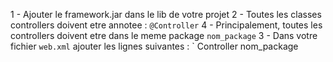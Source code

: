 1 - Ajouter le framework.jar dans le lib de votre projet
2 - Toutes les classes controllers doivent etre annotee : `@Controller`
4 - Principalement, toutes les controllers doivent etre dans le meme package `nom_package`
3 - Dans votre fichier `web.xml` ajouter les lignes suivantes :
  `<context-param>
      <param-name>Controller</param-name>
      <param-value>nom_package</param-value>
   </context-param>

